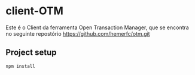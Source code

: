 # client-OTM
Este é o Client da ferramenta Open Transaction Manager, que se encontra no seguinte repostório https://github.com/hemerfc/otm.git


## Project setup
```
npm install
```
